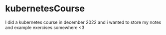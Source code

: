 # kubernetesCourse
I did a kubernetes course in december 2022 and i wanted to store my notes and example exercises somewhere &lt;3
